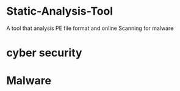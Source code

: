 # Static-Analysis-Tool
A tool that analysis PE file format and online Scanning for malware
# cyber security
# Malware

